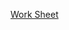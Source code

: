 [Work Sheet](https://ele.exeter.ac.uk/pluginfile.php/5366331/mod_resource/content/0/Exercises02.pdf)




